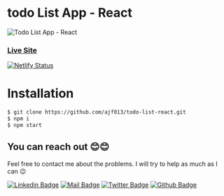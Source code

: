 # todo List App - React

![Todo List App - React](https://i.ibb.co/Nn81JZn/todo-list-react.png)

### [Live Site](https://alltodo.netlify.app/)

[![Netlify Status](https://api.netlify.com/api/v1/badges/984aa4a2-268e-4e86-9741-35f9debf8996/deploy-status)](https://app.netlify.com/sites/alltodo/deploys)

# Installation

```sh
$ git clone https://github.com/ajf013/todo-list-react.git
$ npm i
$ npm start
```

## You can reach out 😊😊
Feel free to contact me about the problems. I will try to help as much as I can 😉

[![Linkedin Badge](https://img.shields.io/badge/linkedin-%230077B5.svg?&style=for-the-badge&logo=linkedin&logoColor=white)](https://www.linkedin.com/in/ajf013-francis-cruz/)
[![Mail Badge](https://img.shields.io/badge/email-c14438?style=for-the-badge&logo=Gmail&logoColor=white&link=mailto:furkanozbek1995@gmail.com)](mailto:cruzmma2021@gmail.com)
[![Twitter Badge](https://img.shields.io/badge/twitter-1DA1F2?style=for-the-badge&logo=twitter&logoColor=white)](https://twitter.com/Itsme_Ajf013)
[![Github Badge](https://img.shields.io/badge/github-333?style=for-the-badge&logo=github&logoColor=white)](https://github.com/ajf013)